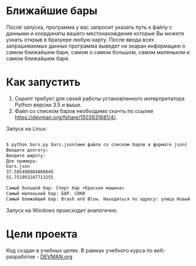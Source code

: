 # Ближайшие бары

После запуска, программа у вас запросит указать путь к файлу с данными
и координаты вашего местонахождения которые Вы можете узнать открыв в бразуере любую карту.
После ввода всех запрашиваемых данных программа выведет на экаран информацию о самом ближайшем баре, самом
о самом большом, самом маленьком и самом ближайшем баре.

# Как запустить

1. Скрипт требует для своей работы установленного интерпретатора Python
версии 3.5 и выше.
2. Файл со списком баров необходимо скачть по ссылке https://devman.org/fshare/1503831681/4/.

Запуск на Linux:

```bash

$ python bars.py bars.json(имя файла со списком баров в формате json)
Введите долготу: 
Введите широту: 
Для примера:
bars.json
37.585498984808645
55.751993247713255

Самый большой бар: Спорт бар «Красная машина»
Самый маленький бар: БАР. СОКИ
Самый ближайший бар: Brash and Blow. Находиться по адресу: улица Новый Арбат, дом 21
```

Запуск на Windows происходит аналогично.

# Цели проекта

Код создан в учебных целях. В рамках учебного курса по веб-разработке - [DEVMAN.org](https://devman.org)
